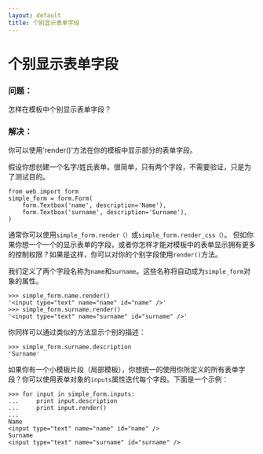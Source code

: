 ```yaml
---
layout: default
title: 个别显示表单字段
---
```


# 个别显示表单字段

### 问题：

怎样在模板中个别显示表单字段？

### 解决：

你可以使用'render()'方法在你的模板中显示部分的表单字段。

假设你想创建一个名字/姓氏表单。很简单，只有两个字段，不需要验证，只是为了测试目的。

    from web import form
    simple_form = form.Form(
        form.Textbox('name', description='Name'),
        form.Textbox('surname', description='Surname'),
    )

通常你可以使用`simple_form.render（）`或`simple_form.render_css（）`。
但如你果你想一个一个的显示表单的字段，或者你怎样才能对模板中的表单显示拥有更多的控制权限？如果是这样，你可以对你的个别字段使用`render()`方法。

我们定义了两个字段名称为`name`和`surname`。这些名称将自动成为`simple_form`对象的属性。

    >>> simple_form.name.render()
    '<input type="text" name="name" id="name" />'
    >>> simple_form.surname.render()
    '<input type="text" name="surname" id="surname" />'

你同样可以通过类似的方法显示个别的描述：

    >>> simple_form.surname.description
    'Surname'

如果你有一个小模板片段（局部模板），你想统一的使用你所定义的所有表单字段？你可以使用表单对象的`inputs`属性迭代每个字段。下面是一个示例：

    >>> for input in simple_form.inputs:
    ...     print input.description
    ...     print input.render()
    ...
    Name
    <input type="text" name="name" id="name" />
    Surname
    <input type="text" name="surname" id="surname" />
